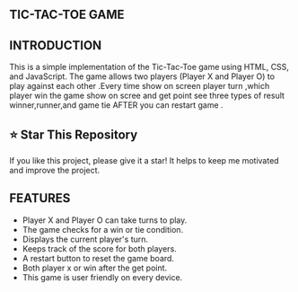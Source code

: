 ## TIC-TAC-TOE GAME

## INTRODUCTION
This is a simple implementation of the Tic-Tac-Toe game using HTML, CSS, and JavaScript. The game allows two players (Player X and Player O) to play against each other .Every time show on screen player turn ,which player
win the game show on scree and get point see three types of result winner,runner,and game tie AFTER you can restart game .

## ⭐ Star This Repository

If you like this project, please give it a star! It helps to keep me motivated and improve the project.


## FEATURES
- Player X and Player O can take turns to play.
- The game checks for a win or tie condition.
- Displays the current player's turn.
- Keeps track of the score for both players.
- A restart button to reset the game board.
- Both player x or win after the get point.
- This game is user friendly on every device.

  
